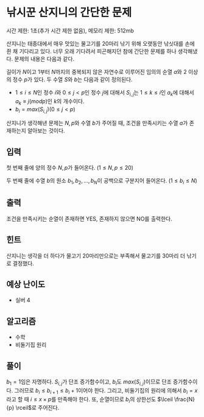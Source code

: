 # 낚시꾼 산지니의 간단한 문제

시간 제한: 1초(추가 시간 제한 없음), 메모리 제한: 512mb

산지니는 태종대에서 매우 맛있는 물고기를 20마리 낚기 위해 오랫동안 낚싯대를 손에 쥔 채 기다리고 있다. 너무 오래 기다려서 피곤해지던 참에 간단한 문제를 하나 생각해냈다. 문제의 내용은 다음과 같다.

길이가 $N$이고 $1$부터 $N$까지의 중복되지 않은 자연수로 이루어진 임의의 순열 $a$와 $2$ 이상의 정수 $p$가 있다. 두 수열 $S$와 $b$는 다음과 같이 정의된다. 

- $1 ≤ i ≤ N$인 정수 $i$와 $0 ≤ j < p$인 정수 $j$에 대해서 $S_{i,j}$는 $1 ≤ k ≤ i$인 $a_k$에 대해서 $a_k \equiv j (mod  p)$인 $k$의 개수이다.
- $b_i = max(S_{i,j})(0 ≤ j < p)$

산지니가 생각해낸 문제는 $N, p$와 수열 $b$가 주어질 때, 조건을 만족시키는 수열 $a$가 존재하는지 알아보는 것이다.

## 입력

첫 번째 줄에 양의 정수 $N, p$가 들어온다. $(1 ≤ N, p ≤ 20)$

두 번째 줄에 수열 $b$의 원소 $b_1, b_2, …, b_N$이 공백으로 구분지어 들어온다. $(1 ≤ b_i ≤ N)$

## 출력

조건을 만족시키는 순열이 존재하면 YES, 존재하지 않으면 NO를 출력한다.

## 힌트

산지니는 생각을 더 하다가 물고기 20마리만으로는 부족해서 물고기를 30마리 더 낚기로 결정했다.

## 예상 난이도

- 실버 4

## 알고리즘

- 수학
- 비둘기집 원리

## 풀이

$b_1 = 1$임은 자명하다. $S_{i, j}$가 단조 증가함수이고, $b_i$도 $max(S_{i, j})$이므로 단조 증가함수이다. 그러므로 $b_i ≤ b_{i + 1} ≤ b_i + 1$이어야 한다. 그리고, 비둘기집의 원리에 의해서 $b_i = x$라고 할 때 $i ≤ x \times p$를 만족해야 한다. 또, 순열이므로 $b_i$의 상한선도 $\lceil \frac{N}{p} \rceil$로 주어진다.
